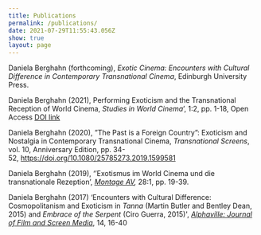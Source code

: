 ```yaml
---
title: Publications
permalink: /publications/
date: 2021-07-29T11:55:43.056Z
show: true
layout: page
---
```

Daniela Berghahn (forthcoming), *Exotic Cinema: Encounters with Cultural Difference in Contemporary Transnational Cinema*, Edinburgh University Press. 

Daniela Berghahn (2021), Performing Exoticism and the Transnational Reception of World Cinema, *Studies in World Cinema*’, 1:2, pp. 1-18, Open Access [DOI link](https://eur03.safelinks.protection.outlook.com/?url=https%3A%2F%2Fdoi.org%2F10.1163%2F26659891-0000B0007&data=04%7C01%7CDaniela.Berghahn%40rhul.ac.uk%7Cb801e5d72d1b49b5419608d92c292960%7C2efd699a19224e69b601108008d28a2e%7C0%7C0%7C637589378290037111%7CUnknown%7CTWFpbGZsb3d8eyJWIjoiMC4wLjAwMDAiLCJQIjoiV2luMzIiLCJBTiI6Ik1haWwiLCJXVCI6Mn0%3D%7C0&sdata=py03Gh6h6x2HcDOv58N4u2jMT2RaCjgwAlMm9aumfV4%3D&reserved=0)

Daniela Berghahn (2020), ”The Past is a Foreign Country”: Exoticism and Nostalgia in Contemporary Transnational Cinema, *Transnational Screens*, vol. 10, Anniversary Edition, pp. 34-52, <https://doi.org/10.1080/25785273.2019.1599581>

Daniela Berghahn (2019), ‘’Exotismus im World Cinema und die transnationale Rezeption’, *[Montage AV](https://www.montage-av.de/a_2019_1_28.html),* 28:1, pp. 19-39. 

Daniela Berghahn (2017) ‘Encounters with Cultural Difference: Cosmopolitanism and Exoticism in *Tanna* (Martin Butler and Bentley Dean, 2015) and *Embrace of the Serpent* (Ciro Guerra, 2015)', *[Alphaville: Journal of Film and Screen Media](http://www.alphavillejournal.com/Issue14/ArticleBerghahn)*, 14, 16-40